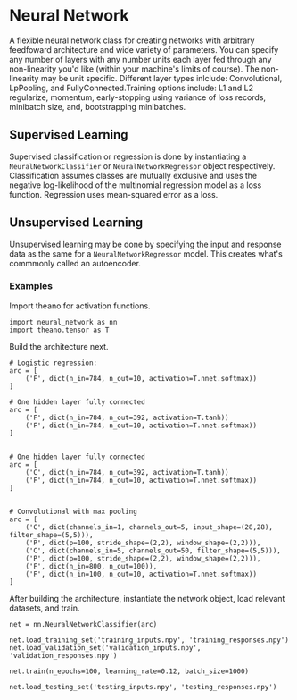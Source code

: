 # Neural Network
A flexible neural network class for creating networks with arbitrary feedfoward architecture and wide variety of parameters. You can specify any number of layers with any number units each layer fed through any non-linearity you'd like (within your machine's limits of course). The non-linearity may be unit specific. Different layer types inlclude: Convolutional, LpPooling, and FullyConnected.Training options include: L1 and L2 regularize, momentum, early-stopping using variance of loss records, minibatch size, and, bootstrapping minibatches.

## Supervised Learning
Supervised classification or regression is done by instantiating a `NeuralNetworkClassifier` or `NeuralNetworkRegressor` object respectively. Classification assumes classes are mutually exclusive and uses the negative log-likelihood of the multinomial regression model as a loss function. Regression uses mean-squared error as a loss.

## Unsupervised Learning
Unsupervised learning may be done by specifying the input and response data as the same for a `NeuralNetworkRegressor` model. This creates what's commmonly called an autoencoder.

### Examples
Import theano for activation functions.
```
import neural_network as nn
import theano.tensor as T
```

Build the architecture next.

```
# Logistic regression:
arc = [
    ('F', dict(n_in=784, n_out=10, activation=T.nnet.softmax))
]

# One hidden layer fully connected
arc = [
    ('F', dict(n_in=784, n_out=392, activation=T.tanh))
    ('F', dict(n_in=784, n_out=10, activation=T.nnet.softmax))
]


# One hidden layer fully connected
arc = [
    ('C', dict(n_in=784, n_out=392, activation=T.tanh))
    ('F', dict(n_in=784, n_out=10, activation=T.nnet.softmax))
]


# Convolutional with max pooling
arc = [
    ('C', dict(channels_in=1, channels_out=5, input_shape=(28,28), filter_shape=(5,5))),
    ('P', dict(p=100, stride_shape=(2,2), window_shape=(2,2))),
    ('C', dict(channels_in=5, channels_out=50, filter_shape=(5,5))),
    ('P', dict(p=100, stride_shape=(2,2), window_shape=(2,2))),
    ('F', dict(n_in=800, n_out=100)),
    ('F', dict(n_in=100, n_out=10, activation=T.nnet.softmax))
]
```

After building the architecture, instantiate the network object, load relevant
datasets, and train.

```
net = nn.NeuralNetworkClassifier(arc)

net.load_training_set('training_inputs.npy', 'training_responses.npy')
net.load_validation_set('validation_inputs.npy', 'validation_responses.npy')

net.train(n_epochs=100, learning_rate=0.12, batch_size=1000)

net.load_testing_set('testing_inputs.npy', 'testing_responses.npy')
```
